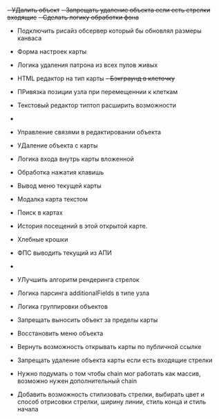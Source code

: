 ~~- УДалить объект~~
~~- Запрещать удаление объекта если есть стрелки входящие~~
~~- Сделать логику обработки фона~~
- Подключить рисайз обсервер который бы обновлял размеры канваса
- Форма настроек карты
- Логика удаления патрона из всех пулов живых
- HTML редактор на тип карты
~~- Бэкграунд в клеточку~~
- ПРивязка позиции узла при перемещеннии к клеткам
- Текстовый редактор типтоп расширить возможности
- 
- Управление связями в редактировании объекта
- УДаление объекта с карты
- Логика входа внутрь карты вложенной
- Обработка нажатия клавишь
- Вывод меню текущей карты
- Модалка карта текстом
- Поиск в картах
- История посещений в этой открытой карте.
- Хлебные крошки
- ФПС выводить текущий из АПИ 
- 
- УЛучшить алгоритм рендеринга стрелок
- Логика парсинга additionalFields в типе узла
- Логика группировки объектов

- Запрещать выносить объект за пределы карты
- Восстановить меню объекта

- Вернуть возможность открывать карты по публичной ссылке
- Запрещать удаление объекта карты если есть входящие стрелки

- Нужно подумать о том чтобы chain мог работать как массив, возможно нужен дополнительный chain
- Добавить возможность стилизовать стрелки, выбирать цвет и способ отрисовки стрелки, ширину линии, стиль конца и стиль начала
